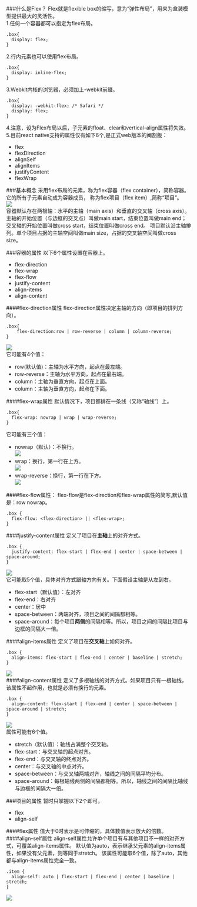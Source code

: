 ###什么是Flex？
Flex就是flexible box的缩写，意为“弹性布局”，用来为盒装模型提供最大的灵活性。<br />
1.任何一个容器都可以指定为flex布局。<br />

```
.box{
  display: flex;
}
```
2.行内元素也可以使用flex布局。<br />

```
.box{
  display: inline-flex;
}
```
3.Webkit内核的浏览器，必须加上-webkit前缀。<br />

```
.box{
  display: -webkit-flex; /* Safari */
  display: flex;
}
```

4.注意，设为Flex布局以后，子元素的float、clear和vertical-align属性将失效。<br />
5.目前react native支持的属性仅有如下6个,是正式web版本的阉割版：
*   flex
*   flexDirection
*   alignSelf
*   alignItems
*   justifyContent
*   flexWrap

###基本概念
采用flex布局的元素，称为flex容器（flex container），简称容器。它的所有子元素自动成为容器成员，
称为flex项目（flex item）,简称“项目”。<br />
<img src="./img/bg.png" /> <br />
容器默认存在两根轴：水平的主轴（main axis）和垂直的交叉轴（cross axis）。
主轴的开始位置（与边框的交叉点）叫做main start，结束位置叫做main end；
交叉轴的开始位置叫做cross start，结束位置叫做cross end。
项目默认沿主轴排列。单个项目占据的主轴空间叫做main size，占据的交叉轴空间叫做cross size。

###容器的属性
以下6个属性设置在容器上。

*   flex-direction
*   flex-wrap
*   flex-flow
*   justify-content
*   align-items
*   align-content

####flex-direction属性
flex-direction属性决定主轴的方向（即项目的排列方向）。

```
.box{
    flex-direction:row | row-reverse | column | column-reverse;
}
```

<img src="./img/flex-direction.png" /><br />
它可能有4个值：
*   row(默认值)：主轴为水平方向，起点在最左端。
*   row-reverse：主轴为水平方向，起点在最右端。
*   column：主轴为垂直方向，起点在上面。
*   column：主轴为垂直方向，起点在下面。

####flex-wrap属性
默认情况下，项目都排在一条线（又称“轴线”）上。

```
.box{
  flex-wrap: nowrap | wrap | wrap-reverse;
}
```
它可能有三个值：
*   nowrap（默认）：不换行。<br />
<img src="./img/nowrap.png" /><br />
*   wrap：换行，第一行在上方。<br />
<img src="./img/wrap.jpg" /><br />
*   wrap-reverse：换行，第一行在下方。<br />
<img src="./img/wrap_reverse.jpg" /><br />

####flex-flow属性：
flex-flow是flex-direction和flex-wrap属性的简写,默认值是：row nowrap。

```
.box {
  flex-flow: <flex-direction> || <flex-wrap>;
}
```
####justify-content属性
定义了项目在**主轴**上的对齐方式。

```
.box {
  justify-content: flex-start | flex-end | center | space-between | space-around;
}
```
<img src="./img/justify_content.png" /><br />
它可能取5个值，具体对齐方式跟轴方向有关。下面假设主轴是从左到右。<br />
*   flex-start（默认值）：左对齐
*   flex-end：右对齐
*   center：居中
*   space-between：两端对齐，项目之间的间隔都相等。
*   space-around：每个项目**两侧**的间隔相等。所以，项目之间的间隔比项目与边框的间隔大一倍。

####align-items属性
定义了项目在**交叉轴**上如何对齐。

```
.box {
  align-items: flex-start | flex-end | center | baseline | stretch;
}
```
<img src="./img/align_items.png" /> <br />
####align-content属性
定义了多根轴线的对齐方式。如果项目只有一根轴线，该属性不起作用，也就是必须有换行的元素。

```
.box {
  align-content: flex-start | flex-end | center | space-between | space-around | stretch;
}
```
<img src="./img/align_content.png" /><br />
属性可能有6个值。<br />
*   stretch（默认值）：轴线占满整个交叉轴。
*   flex-start：与交叉轴的起点对齐。
*   flex-end：与交叉轴的终点对齐。
*   center：与交叉轴的中点对齐。
*   space-between：与交叉轴两端对齐，轴线之间的间隔平均分布。
*   space-around：每根轴线两侧的间隔都相等。所以，轴线之间的间隔比轴线与边框的间隔大一倍。

###项目的属性
暂时只掌握以下2个即可。<br/>
*   flex
*   align-self

####flex属性
值大于0时表示是可伸缩的，具体数值表示放大的倍数。
####align-self属性
align-self属性允许单个项目有与其他项目不一样的对齐方式，可覆盖align-items属性。
默认值为auto，表示继承父元素的align-items属性，如果没有父元素，则等同于stretch。
该属性可能取6个值，除了auto，其他都与align-items属性完全一致。

```
.item {
  align-self: auto | flex-start | flex-end | center | baseline | stretch;
}
```
<img src="./img/align_self.png" />
